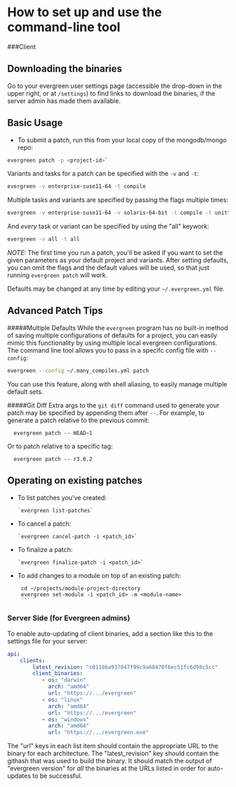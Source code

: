 How to set up and use the command-line tool
==

###Client

Downloading the binaries
--

Go to your evergreen user settings page (accessible the drop-down in the upper right, or at `/settings`) to find links to download the binaries, if the server admin has made them available.

Basic Usage
--

* To submit a patch, run this from your local copy of the mongodb/mongo repo:
```bash
evergreen patch -p <project-id>`
```
    
Variants and tasks for a patch can be specified with the `-v` and `-t`:
```bash
evergreen -v enterprise-suse11-64 -t compile
```

Multiple tasks and variants are specified by passing the flags multiple times:
```bash
evergreen -v enterprise-suse11-64 -v solaris-64-bit -t compile -t unittest -t jsCore
```

And _every_ task or variant can be specified by using the "all" keywork:
```bash
evergreen -v all -t all
```

*NOTE:* The first time you run a patch, you'll be asked if you want to set the given parameters as your default project and variants.
After setting defaults, you can omit the flags and the default values will be used, so that just running `evergreen patch` will work.

Defaults may be changed at any time by editing your `~/.evergreen.yml` file.


Advanced Patch Tips
--

#####Multiple Defaults
While the `evergreen` program has no built-in method of saving multiple configurations of defaults for a project, you can easily mimic this functionality by using multiple local evergreen configurations.
The command line tool allows you to pass in a specifc config file with `--config`:
```bash
evergreen --config ~/.many_compiles.yml patch
```
You can use this feature, along with shell aliasing, to easily manage multiple default sets.

#####Git Diff
Extra args to the `git diff` command used to generate your patch may be specified by appending them after `--`.  For example, to generate a patch relative to the previous commit:

      evergreen patch -- HEAD~1

Or to patch relative to a specific tag:

      evergreen patch -- r3.0.2


Operating on existing patches
--


* To list patches you've created:

      `evergreen list-patches`


* To cancel a patch:
 
	  `evergreen cancel-patch -i <patch_id>`
    
* To finalize a patch:
 
      `evergreen finalize-patch -i <patch_id>`


* To add changes to a module on top of an existing  patch:

     ```
      cd ~/projects/module-project-directory
      evergreen set-module -i <patch_id> -m <module-name>
      ```

### Server Side (for Evergreen admins)

To enable auto-updating of client binaries, add a section like this to the settings file for your server:


```yaml
api:
    clients:
        latest_revision: "c0110ba937047f99c9a68470f6ec51fc6d98c5cc"
        client_binaries:
           - os: "darwin"
             arch: "amd64"
             url: "https://.../evergreen"
           - os: "linux"
             arch: "amd64"
             url: "https://.../evergreen"
           - os: "windows"
             arch: "amd64"
             url: "https://.../evergreen.exe"
```

The "url" keys in each list item should contain the appropriate URL to the binary for each architecture. The "latest_revision" key should contain the githash that was used to build the binary. It should match the output of "evergreen version" for *all* the binaries at the URLs listed in order for auto-updates to be successful.
